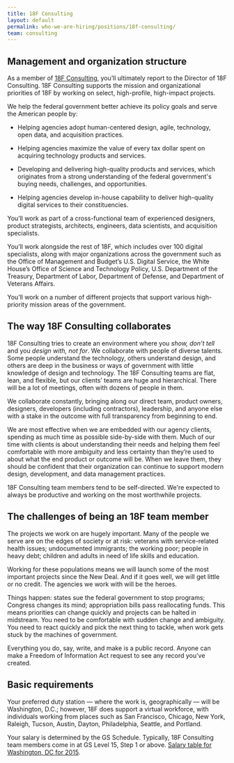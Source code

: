 ```yaml
---
title: 18F Consulting
layout: default
permalink: who-we-are-hiring/positions/18f-consulting/
team: consulting
---
```

## Management and organization structure

As a member of [18F Consulting](https://18f.gsa.gov/consulting/), you’ll
ultimately report to the Director of 18F Consulting. 18F Consulting
supports the mission and organizational priorities of 18F by working on
select, high-profile, high-impact projects.

We help the federal government better achieve its policy goals and serve
the American people by:

-   Helping agencies adopt human-centered design, agile, technology, open data, and acquisition practices.

-   Helping agencies maximize the value of every tax dollar spent on acquiring technology products and services.

-   Developing and delivering high-quality products and services, which originates from a strong understanding of the federal government's buying needs, challenges, and opportunities.

-   Helping agencies develop in-house capability to deliver high-quality digital services to their constituencies.

You’ll work as part of a cross-functional team of experienced designers,
product strategists, architects, engineers, data scientists, and
acquisition specialists.

You’ll work alongside the rest of 18F, which includes over 100 digital
specialists, along with major organizations across the government such
as the Office of Management and Budget’s U.S. Digital Service, the White
House’s Office of Science and Technology Policy, U.S. Department of the
Treasury, Department of Labor, Department of Defense, and Department of
Veterans Affairs.

You’ll work on a number of different projects that support various
high-priority mission areas of the government.

## The way 18F Consulting collaborates

18F Consulting tries to create an environment where you *show, don’t
tell* and you *design with, not for*. We collaborate with people of
diverse talents. Some people understand the technology, others
understand design, and others are deep in the business or ways of
government with little knowledge of design and technology. The 18F
Consulting teams are flat, lean, and flexible, but our clients’ teams
are huge and hierarchical. There will be a lot of meetings, often with
dozens of people in them.

We collaborate constantly, bringing along our direct team, product
owners, designers, developers (including contractors), leadership, and
anyone else with a stake in the outcome with full transparency from
beginning to end.

We are most effective when we are embedded with our agency clients,
spending as much time as possible side-by-side with them. Much of our
time with clients is about understanding their needs and helping them
feel comfortable with more ambiguity and less certainty than they’re
used to about what the end product or outcome will be. When we leave
them, they should be confident that their organization can continue to
support modern design, development, and data management practices.

18F Consulting team members tend to be self-directed. We're expected to
always be productive and working on the most worthwhile projects.

## The challenges of being an 18F team member

The projects we work on are hugely important. Many of the people we
serve are on the edges of society or at risk: veterans with
service-related health issues; undocumented immigrants; the working
poor; people in heavy debt; children and adults in need of life skills
and education.

Working for these populations means we will launch some of the most
important projects since the New Deal. And if it goes well, we will get
little or no credit. The agencies we work with will be the heroes.

Things happen: states sue the federal government to stop programs;
Congress changes its mind; appropriation bills pass reallocating funds.
This means priorities can change quickly and projects can be halted in
midstream. You need to be comfortable with sudden change and ambiguity.
You need to react quickly and pick the next thing to tackle, when work
gets stuck by the machines of government.

Everything you do, say, write, and make is a public record. Anyone can
make a Freedom of Information Act request to see any record you’ve
created.

## Basic requirements

Your preferred duty station — where the work is, geographically — will
be Washington, D.C.; however, 18F does support a virtual workforce, with
individuals working from places such as San Francisco, Chicago, New
York, Raleigh, Tucson, Austin, Dayton, Philadelphia, Seattle, and
Portland.

Your salary is determined by the GS Schedule. Typically, 18F Consulting
team members come in at GS Level 15, Step 1 or above. [Salary table for
Washington, DC for
2015](https://www.opm.gov/policy-data-oversight/pay-leave/salaries-wages/salary-tables/15Tables/html/DCB_h.aspx).
